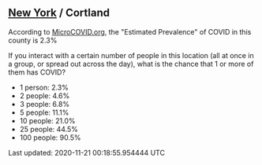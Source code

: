 
## [New York](/united-states/new-york) / Cortland

According to [MicroCOVID.org](http://microcovid.org),
the "Estimated Prevalence" of COVID in this county is 2.3%

If you interact with a certain number of people in this location
(all at once in a group, or spread out across the day), what is the chance that
1 or more of them has COVID?

- 1 person: 2.3%
- 2 people: 4.6%
- 3 people: 6.8%
- 5 people: 11.1%
- 10 people: 21.0%
- 25 people: 44.5%
- 100 people: 90.5%

Last updated: 2020-11-21 00:18:55.954444 UTC

